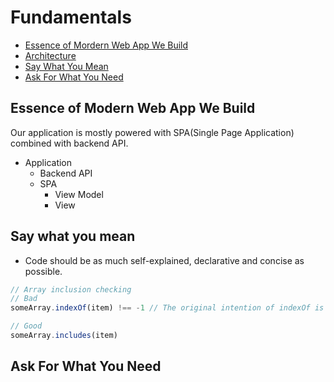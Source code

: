 # Fundamentals
- [Essence of Mordern Web App We Build](#essence)
- [Architecture](#architecture)
- [Say What You Mean](#sayWhatYouMean)
- [Ask For What You Need](#askForWhatYouNeed)

## <a name="essence" />Essence of Modern Web App We Build
Our application is mostly powered with SPA(Single Page Application) combined with backend API.

- Application
  - Backend API
  - SPA
    - View Model
    - View

## <a name="sayWhatYouMean" />Say what you mean
- Code should be as much self-explained, declarative and concise as possible.
```js
// Array inclusion checking
// Bad
someArray.indexOf(item) !== -1 // The original intention of indexOf is to see where the item is

// Good
someArray.includes(item)
```

## <a name="askForWhatYouNeed" />Ask For What You Need
